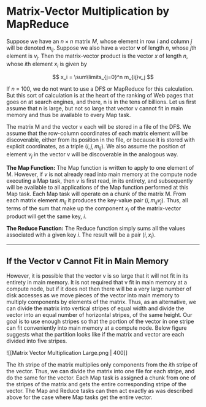# Matrix-Vector Multiplication by MapReduce

Suppose we have an $n \times n$ matrix $M$, whose element in row $i$ and column $j$ will be denoted $m_{ij}$. Suppose we also have a vector **v** of length $n$, whose $j$th element is $v_j$. Then the matrix-vector product is the vector $x$ of length $n$, whose $i$th element $x_i$ is given by

$$
x_i = \sum\limits_{j=0}^n m_{ij}v_j
$$

If $n$ = 100, we do not want to use a DFS or MapReduce for this calculation. But this sort of calculation is at the heart of the ranking of Web pages that goes on at search engines, and there, n is in the tens of billions. Let us first assume that n is large, but not so large that vector v cannot fit in main memory and thus be available to every Map task.

The matrix M and the vector v each will be stored in a file of the DFS. We assume that the row-column coordinates of each matrix element will be discoverable, either from its position in the file, or because it is stored with explicit coordinates, as a triple $(i, j, m_{ij})$. We also assume the position of element $v_j$ in the vector v will be discoverable in the analogous way.

**The Map Function:** The Map function is written to apply to one element of M. However, if $v$ is not already read into main memory at the compute node executing a Map task, then $v$ is first read, in its entirety, and subsequently will be available to all applications of the Map function performed at this Map task. Each Map task will operate on a chunk of the matrix M. From each matrix element $m_{ij}$ it produces the key-value pair $(i, m_{ij}v_j)$. Thus, all terms of the sum that make up the component $x_i$ of the matrix-vector product will get the same key, $i$.

**The Reduce Function:** The Reduce function simply sums all the values associated with a given key $i$. The result will be a pair $(i, x_i)$.

---
## If the Vector v Cannot Fit in Main Memory

However, it is possible that the vector v is so large that it will not fit in its entirety in main memory. It is not required that v fit in main memory at a compute node, but if it does not then there will be a very large number of disk accesses as we move pieces of the vector into main memory to multiply components by elements of the matrix. Thus, as an alternative, we can divide the matrix into vertical stripes of equal width and divide the vector into an equal number of horizontal stripes, of the same height. Our goal is to use enough stripes so that the portion of the vector in one stripe can fit conveniently into main memory at a compute node. Below figure suggests what the partition looks like if the matrix and vector are each divided into five stripes.

![[Matrix Vector Multiplication Large.png | 400]]

The $i$th stripe of the matrix multiplies only components from the $i$th stripe of the vector. Thus, we can divide the matrix into one file for each stripe, and do the same for the vector. Each Map task is assigned a chunk from one of the stripes of the matrix and gets the entire corresponding stripe of the vector. The Map and Reduce tasks can then act exactly as was described above for the case where Map tasks get the entire vector.